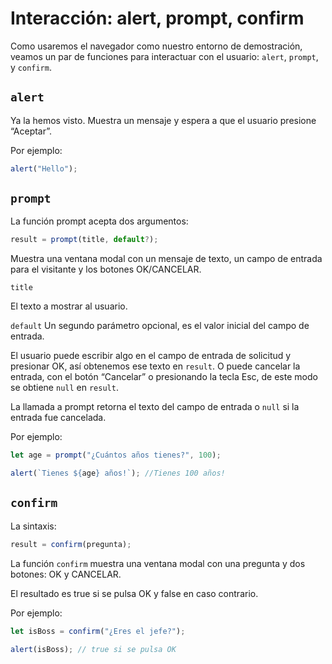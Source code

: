 # Interacción: alert, prompt, confirm

Como usaremos el navegador como nuestro entorno de demostración, veamos un par de funciones para interactuar con el usuario: `alert`, `prompt`, y `confirm`.

## `alert`

Ya la hemos visto. Muestra un mensaje y espera a que el usuario presione “Aceptar”.

Por ejemplo:

```js
alert("Hello");
```

## `prompt`

La función prompt acepta dos argumentos:

```js
result = prompt(title, default?);
```

Muestra una ventana modal con un mensaje de texto, un campo de entrada para el visitante y los botones OK/CANCELAR.

`title`

El texto a mostrar al usuario.

`default`
Un segundo parámetro opcional, es el valor inicial del campo de entrada.

El usuario puede escribir algo en el campo de entrada de solicitud y presionar OK, así obtenemos ese texto en `result`. O puede cancelar la entrada, con el botón “Cancelar” o presionando la tecla Esc, de este modo se obtiene `null` en `result`.

La llamada a prompt retorna el texto del campo de entrada o `null` si la entrada fue cancelada.

Por ejemplo:

```js
let age = prompt("¿Cuántos años tienes?", 100);

alert(`Tienes ${age} años!`); //Tienes 100 años!
```

## `confirm`

La sintaxis:

```js
result = confirm(pregunta);
```

La función `confirm` muestra una ventana modal con una pregunta y dos botones: OK y CANCELAR.

El resultado es true si se pulsa OK y false en caso contrario.

Por ejemplo:

```js
let isBoss = confirm("¿Eres el jefe?");

alert(isBoss); // true si se pulsa OK
```
